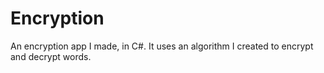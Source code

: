 # Encryption
An encryption app I made, in C#. It uses an algorithm I created to encrypt and decrypt words.

